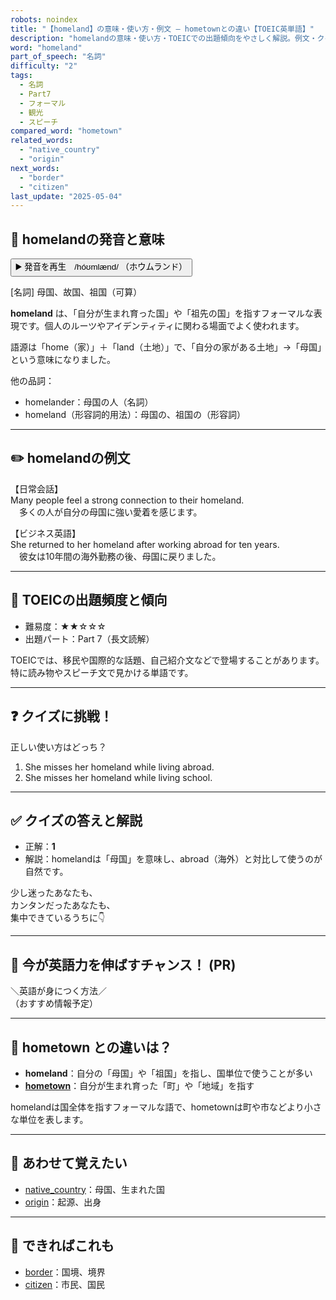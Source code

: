 ```yaml
---
robots: noindex
title: "【homeland】の意味・使い方・例文 ― hometownとの違い【TOEIC英単語】"
description: "homelandの意味・使い方・TOEICでの出題傾向をやさしく解説。例文・クイズ付きでhometownとの違いもわかりやすく学べます。"
word: "homeland"
part_of_speech: "名詞"
difficulty: "2"
tags:
  - 名詞
  - Part7
  - フォーマル
  - 観光
  - スピーチ
compared_word: "hometown"
related_words:
  - "native_country"
  - "origin"
next_words:
  - "border"
  - "citizen"
last_update: "2025-05-04"
---
```


## 🔰 homelandの発音と意味

<button class="play-audio" onclick="playTTS('homeland')">
  <span class="play-audio-main">
    ▶️ 発音を再生　/hóʊmlænd/
  </span>
  <span class="play-audio-sub">
    （ホウムランド）
  </span>
</button>

[名詞] 母国、故国、祖国（可算）

**homeland** は、「自分が生まれ育った国」や「祖先の国」を指すフォーマルな表現です。個人のルーツやアイデンティティに関わる場面でよく使われます。

語源は「home（家）」＋「land（土地）」で、「自分の家がある土地」→「母国」という意味になりました。

他の品詞：  
- homelander：母国の人（名詞）
- homeland（形容詞的用法）：母国の、祖国の（形容詞）

---

## ✏️ homelandの例文

【日常会話】  
Many people feel a strong connection to their homeland.  
　多くの人が自分の母国に強い愛着を感じます。

【ビジネス英語】  
She returned to her homeland after working abroad for ten years.  
　彼女は10年間の海外勤務の後、母国に戻りました。

---

## 🎯 TOEICの出題頻度と傾向

- 難易度：★★☆☆☆
- 出題パート：Part 7（長文読解）

TOEICでは、移民や国際的な話題、自己紹介文などで登場することがあります。特に読み物やスピーチ文で見かける単語です。

---

## ❓ クイズに挑戦！

正しい使い方はどっち？

1. She misses her homeland while living abroad.  
2. She misses her homeland while living school.

---

## ✅ クイズの答えと解説

- 正解：**1**
- 解説：homelandは「母国」を意味し、abroad（海外）と対比して使うのが自然です。

少し迷ったあなたも、  
カンタンだったあなたも、  
集中できているうちに👇️

---

## 🚀 今が英語力を伸ばすチャンス！ (PR)

<div class="info-center">
＼英語が身につく方法／<br>  
（おすすめ情報予定）
</div>

---

## 🤔  hometown との違いは？

- **homeland**：自分の「母国」や「祖国」を指し、国単位で使うことが多い
- **[hometown](/hometown)**：自分が生まれ育った「町」や「地域」を指す

homelandは国全体を指すフォーマルな語で、hometownは町や市などより小さな単位を表します。

---

## 🧩 あわせて覚えたい

- [native_country](/native_country)：母国、生まれた国
- [origin](/origin)：起源、出身

---

## 📖 できればこれも

- [border](/border)：国境、境界
- [citizen](/citizen)：市民、国民

<!-- cvid: aid38_bid00 -->
